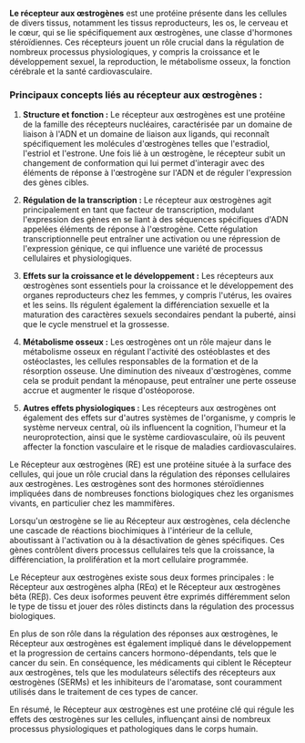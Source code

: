 **Le récepteur aux œstrogènes** est une protéine présente dans les cellules de divers tissus, notamment les tissus reproducteurs, les os, le cerveau et le cœur, qui se lie spécifiquement aux œstrogènes, une classe d'hormones stéroïdiennes. Ces récepteurs jouent un rôle crucial dans la régulation de nombreux processus physiologiques, y compris la croissance et le développement sexuel, la reproduction, le métabolisme osseux, la fonction cérébrale et la santé cardiovasculaire.

### Principaux concepts liés au récepteur aux œstrogènes :

1. **Structure et fonction :** Le récepteur aux œstrogènes est une protéine de la famille des récepteurs nucléaires, caractérisée par un domaine de liaison à l'ADN et un domaine de liaison aux ligands, qui reconnaît spécifiquement les molécules d'œstrogènes telles que l'estradiol, l'estriol et l'estrone. Une fois lié à un œstrogène, le récepteur subit un changement de conformation qui lui permet d'interagir avec des éléments de réponse à l'œstrogène sur l'ADN et de réguler l'expression des gènes cibles.

2. **Régulation de la transcription :** Le récepteur aux œstrogènes agit principalement en tant que facteur de transcription, modulant l'expression des gènes en se liant à des séquences spécifiques d'ADN appelées éléments de réponse à l'œstrogène. Cette régulation transcriptionnelle peut entraîner une activation ou une répression de l'expression génique, ce qui influence une variété de processus cellulaires et physiologiques.

3. **Effets sur la croissance et le développement :** Les récepteurs aux œstrogènes sont essentiels pour la croissance et le développement des organes reproducteurs chez les femmes, y compris l'utérus, les ovaires et les seins. Ils régulent également la différenciation sexuelle et la maturation des caractères sexuels secondaires pendant la puberté, ainsi que le cycle menstruel et la grossesse.

4. **Métabolisme osseux :** Les œstrogènes ont un rôle majeur dans le métabolisme osseux en régulant l'activité des ostéoblastes et des ostéoclastes, les cellules responsables de la formation et de la résorption osseuse. Une diminution des niveaux d'œstrogènes, comme cela se produit pendant la ménopause, peut entraîner une perte osseuse accrue et augmenter le risque d'ostéoporose.

5. **Autres effets physiologiques :** Les récepteurs aux œstrogènes ont également des effets sur d'autres systèmes de l'organisme, y compris le système nerveux central, où ils influencent la cognition, l'humeur et la neuroprotection, ainsi que le système cardiovasculaire, où ils peuvent affecter la fonction vasculaire et le risque de maladies cardiovasculaires.

Le Récepteur aux œstrogènes (RE) est une protéine située à la surface des cellules, qui joue un rôle crucial dans la régulation des réponses cellulaires aux œstrogènes. Les œstrogènes sont des hormones stéroïdiennes impliquées dans de nombreuses fonctions biologiques chez les organismes vivants, en particulier chez les mammifères.

Lorsqu'un œstrogène se lie au Récepteur aux œstrogènes, cela déclenche une cascade de réactions biochimiques à l'intérieur de la cellule, aboutissant à l'activation ou à la désactivation de gènes spécifiques. Ces gènes contrôlent divers processus cellulaires tels que la croissance, la différenciation, la prolifération et la mort cellulaire programmée.

Le Récepteur aux œstrogènes existe sous deux formes principales : le Récepteur aux œstrogènes alpha (REα) et le Récepteur aux œstrogènes bêta (REβ). Ces deux isoformes peuvent être exprimés différemment selon le type de tissu et jouer des rôles distincts dans la régulation des processus biologiques.

En plus de son rôle dans la régulation des réponses aux œstrogènes, le Récepteur aux œstrogènes est également impliqué dans le développement et la progression de certains cancers hormono-dépendants, tels que le cancer du sein. En conséquence, les médicaments qui ciblent le Récepteur aux œstrogènes, tels que les modulateurs sélectifs des récepteurs aux œstrogènes (SERMs) et les inhibiteurs de l'aromatase, sont couramment utilisés dans le traitement de ces types de cancer.

En résumé, le Récepteur aux œstrogènes est une protéine clé qui régule les effets des œstrogènes sur les cellules, influençant ainsi de nombreux processus physiologiques et pathologiques dans le corps humain.